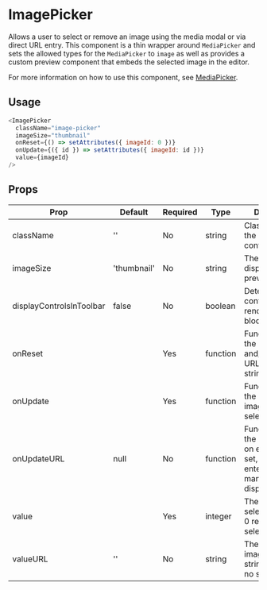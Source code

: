 # ImagePicker

Allows a user to select or remove an image using the media modal or via direct
URL entry. This component is a thin wrapper around `MediaPicker` and sets the
allowed types for the `MediaPicker` to `image` as well as provides a custom
preview component that embeds the selected image in the editor.

For more information on how to use this component, see
[MediaPicker](../media-picker/README.md).

## Usage

``` js
<ImagePicker
  className="image-picker"
  imageSize="thumbnail"
  onReset={() => setAttributes({ imageId: 0 })}
  onUpdate={({ id }) => setAttributes({ imageId: id })}
  value={imageId}
/>
```

## Props

| Prop         | Default     | Required | Type     | Description                                                                                              |
|--------------|-------------|----------|----------|----------------------------------------------------------------------------------------------------------|
| className    | ''          | No       | string   | Class name for the media picker container.                                                               |
| imageSize    | 'thumbnail' | No       | string   | The size to display in the preview.                                                                      |
| displayControlsInToolbar | false | No | boolean | Determines if controls should render in the block toolbar.                                                |
| onReset      |             | Yes      | function | Function to reset the image ID to 0 and/or the image URL to an empty string.                             |
| onUpdate     |             | Yes      | function | Function to set the image ID on image selection/upload.                                                  |
| onUpdateURL  | null        | No       | function | Function to set the image URL on entry. If not set, the button to enter a URL manually will not display. |
| value        |             | Yes      | integer  | The ID of the selected image. 0 represents no selection.                                                 |
| valueURL     | ''          | No       | string   | The URL of the image. An empty string represents no selection.                                           |

